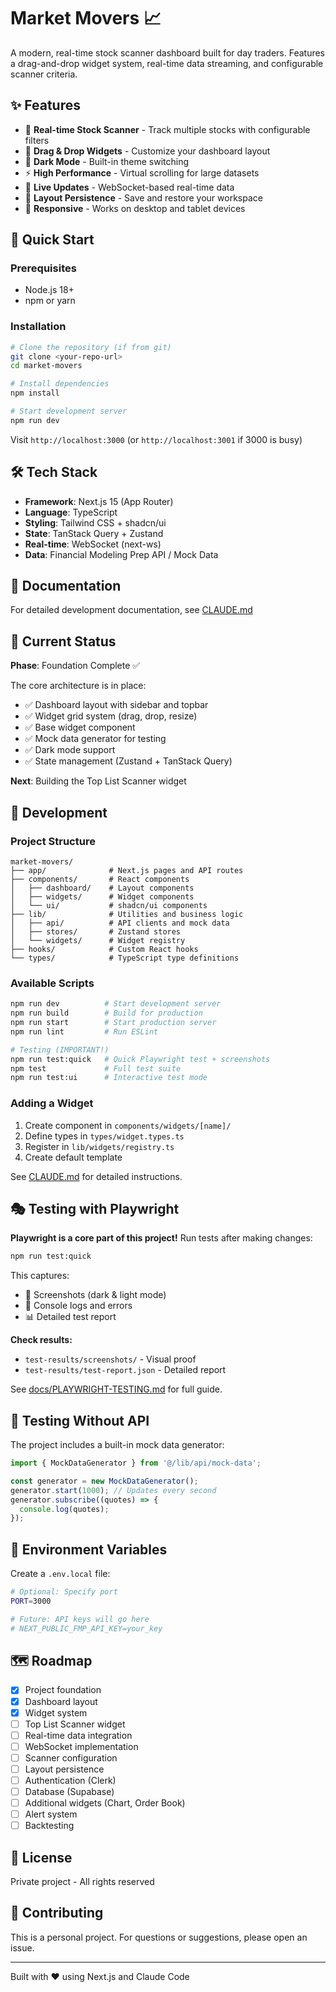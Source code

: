 # Market Movers 📈

A modern, real-time stock scanner dashboard built for day traders. Features a drag-and-drop widget system, real-time data streaming, and configurable scanner criteria.

## ✨ Features

- 🎯 **Real-time Stock Scanner** - Track multiple stocks with configurable filters
- 🎨 **Drag & Drop Widgets** - Customize your dashboard layout
- 🌙 **Dark Mode** - Built-in theme switching
- ⚡ **High Performance** - Virtual scrolling for large datasets
- 🔄 **Live Updates** - WebSocket-based real-time data
- 💾 **Layout Persistence** - Save and restore your workspace
- 📱 **Responsive** - Works on desktop and tablet devices

## 🚀 Quick Start

### Prerequisites

- Node.js 18+
- npm or yarn

### Installation

```bash
# Clone the repository (if from git)
git clone <your-repo-url>
cd market-movers

# Install dependencies
npm install

# Start development server
npm run dev
```

Visit `http://localhost:3000` (or `http://localhost:3001` if 3000 is busy)

## 🛠️ Tech Stack

- **Framework**: Next.js 15 (App Router)
- **Language**: TypeScript
- **Styling**: Tailwind CSS + shadcn/ui
- **State**: TanStack Query + Zustand
- **Real-time**: WebSocket (next-ws)
- **Data**: Financial Modeling Prep API / Mock Data

## 📖 Documentation

For detailed development documentation, see [CLAUDE.md](./CLAUDE.md)

## 🎯 Current Status

**Phase**: Foundation Complete ✅

The core architecture is in place:
- ✅ Dashboard layout with sidebar and topbar
- ✅ Widget grid system (drag, drop, resize)
- ✅ Base widget component
- ✅ Mock data generator for testing
- ✅ Dark mode support
- ✅ State management (Zustand + TanStack Query)

**Next**: Building the Top List Scanner widget

## 🔧 Development

### Project Structure

```
market-movers/
├── app/              # Next.js pages and API routes
├── components/       # React components
│   ├── dashboard/    # Layout components
│   ├── widgets/      # Widget components
│   └── ui/           # shadcn/ui components
├── lib/              # Utilities and business logic
│   ├── api/          # API clients and mock data
│   ├── stores/       # Zustand stores
│   └── widgets/      # Widget registry
├── hooks/            # Custom React hooks
└── types/            # TypeScript type definitions
```

### Available Scripts

```bash
npm run dev          # Start development server
npm run build        # Build for production
npm run start        # Start production server
npm run lint         # Run ESLint

# Testing (IMPORTANT!)
npm run test:quick   # Quick Playwright test + screenshots
npm test             # Full test suite
npm run test:ui      # Interactive test mode
```

### Adding a Widget

1. Create component in `components/widgets/[name]/`
2. Define types in `types/widget.types.ts`
3. Register in `lib/widgets/registry.ts`
4. Create default template

See [CLAUDE.md](./CLAUDE.md) for detailed instructions.

## 🎭 Testing with Playwright

**Playwright is a core part of this project!** Run tests after making changes:

```bash
npm run test:quick
```

This captures:
- 📸 Screenshots (dark & light mode)
- 🐛 Console logs and errors
- 📊 Detailed test report

**Check results:**
- `test-results/screenshots/` - Visual proof
- `test-results/test-report.json` - Detailed report

See [docs/PLAYWRIGHT-TESTING.md](./docs/PLAYWRIGHT-TESTING.md) for full guide.

## 🧪 Testing Without API

The project includes a built-in mock data generator:

```typescript
import { MockDataGenerator } from '@/lib/api/mock-data';

const generator = new MockDataGenerator();
generator.start(1000); // Updates every second
generator.subscribe((quotes) => {
  console.log(quotes);
});
```

## 🔐 Environment Variables

Create a `.env.local` file:

```bash
# Optional: Specify port
PORT=3000

# Future: API keys will go here
# NEXT_PUBLIC_FMP_API_KEY=your_key
```

## 🗺️ Roadmap

- [x] Project foundation
- [x] Dashboard layout
- [x] Widget system
- [ ] Top List Scanner widget
- [ ] Real-time data integration
- [ ] WebSocket implementation
- [ ] Scanner configuration
- [ ] Layout persistence
- [ ] Authentication (Clerk)
- [ ] Database (Supabase)
- [ ] Additional widgets (Chart, Order Book)
- [ ] Alert system
- [ ] Backtesting

## 📝 License

Private project - All rights reserved

## 🤝 Contributing

This is a personal project. For questions or suggestions, please open an issue.

---

Built with ❤️ using Next.js and Claude Code

